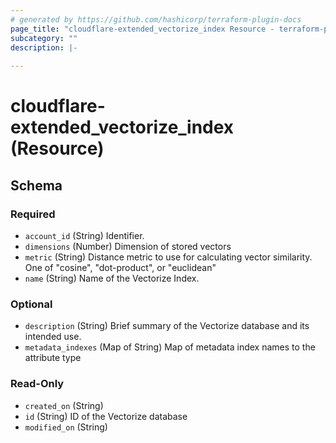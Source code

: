 ```yaml
---
# generated by https://github.com/hashicorp/terraform-plugin-docs
page_title: "cloudflare-extended_vectorize_index Resource - terraform-provider-cloudflare-extended"
subcategory: ""
description: |-
  
---
```


# cloudflare-extended_vectorize_index (Resource)





<!-- schema generated by tfplugindocs -->
## Schema

### Required

- `account_id` (String) Identifier.
- `dimensions` (Number) Dimension of stored vectors
- `metric` (String) Distance metric to use for calculating vector similarity. One of "cosine", "dot-product", or "euclidean"
- `name` (String) Name of the Vectorize Index.

### Optional

- `description` (String) Brief summary of the Vectorize database and its intended use.
- `metadata_indexes` (Map of String) Map of metadata index names to the attribute type

### Read-Only

- `created_on` (String)
- `id` (String) ID of the Vectorize database
- `modified_on` (String)

